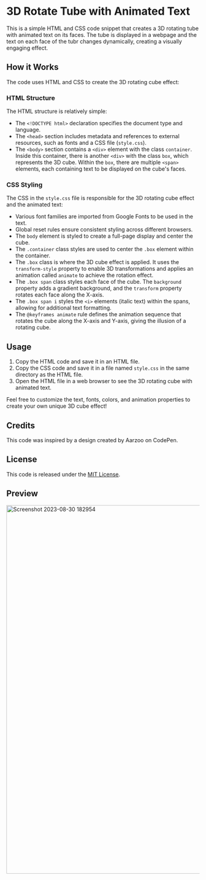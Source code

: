# 3D Rotate Tube with Animated Text

This is a simple HTML and CSS code snippet that creates a 3D rotating tube with animated text on its faces. The tube is displayed in a webpage and the text on each face of the tubr changes dynamically, creating a visually engaging effect.

## How it Works

The code uses HTML and CSS to create the 3D rotating cube effect:

### HTML Structure

The HTML structure is relatively simple:

- The `<!DOCTYPE html>` declaration specifies the document type and language.
- The `<head>` section includes metadata and references to external resources, such as fonts and a CSS file (`style.css`).
- The `<body>` section contains a `<div>` element with the class `container`. Inside this container, there is another `<div>` with the class `box`, which represents the 3D cube. Within the `box`, there are multiple `<span>` elements, each containing text to be displayed on the cube's faces.

### CSS Styling

The CSS in the `style.css` file is responsible for the 3D rotating cube effect and the animated text:

- Various font families are imported from Google Fonts to be used in the text.
- Global reset rules ensure consistent styling across different browsers.
- The `body` element is styled to create a full-page display and center the cube.
- The `.container` class styles are used to center the `.box` element within the container.
- The `.box` class is where the 3D cube effect is applied. It uses the `transform-style` property to enable 3D transformations and applies an animation called `animate` to achieve the rotation effect.
- The `.box span` class styles each face of the cube. The `background` property adds a gradient background, and the `transform` property rotates each face along the X-axis.
- The `.box span i` styles the `<i>` elements (italic text) within the spans, allowing for additional text formatting.
- The `@keyframes animate` rule defines the animation sequence that rotates the cube along the X-axis and Y-axis, giving the illusion of a rotating cube.

## Usage

1. Copy the HTML code and save it in an HTML file.
2. Copy the CSS code and save it in a file named `style.css` in the same directory as the HTML file.
3. Open the HTML file in a web browser to see the 3D rotating cube with animated text.

Feel free to customize the text, fonts, colors, and animation properties to create your own unique 3D cube effect!

## Credits

This code was inspired by a design created by Aarzoo on CodePen.

## License

This code is released under the [MIT License](LICENSE).

## Preview

<img width="960" alt="Screenshot 2023-08-30 182954" src="https://github.com/Aarzoo75/3D-Rotate-Tube/assets/59678435/bacfa9cf-fe25-4707-b5e7-d8cb38361144">
